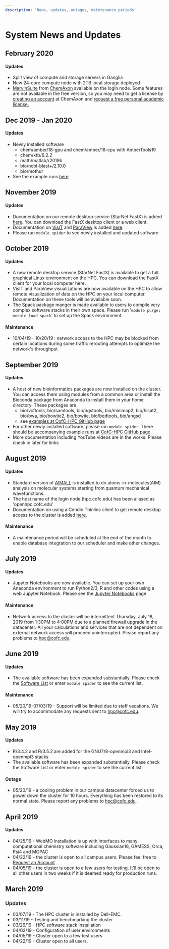 ```yaml
---
description: 'News, updates, outages, maintenance periods'
---
```


# System News and Updates

## February 2020

#### Updates 

* Split view of compute and storage servers in Ganglia 
* New 24-core compute node with 2TB local storage deployed
* [MarvinSuite](https://chemaxon.com/products/marvin) from [ChemAxon](https://chemaxon.com) available on the login node. Some features are not available in the free version, so you may need to get a license by [creating an account](https://accounts.chemaxon.com/register) at ChemAxon and [request a free personal academic license.](https://www.chemaxon.com/my-chemaxon/my-academic-license/)

## Dec 2019 - Jan 2020

#### Updates 

* Newly installed software 
  * chem/amber/18-gpu and chem/amber/18-cpu with AmberTools19
  * chem/xtb/6.2.2 
  * math/matlab/r2019b 
  * bio/ncbi-blast+/2.10.0
  * bio/mothur 
* See the example runs [here](https://github.com/hpc-cofc/example-runs)

## November 2019

#### Updates 

* Documentation on our remote desktop service \(StarNet FastX\) is added [here](using-the-hpc/access-hpc/gui-remote-desktop.md). You can download the FastX desktop client or a web client. 
* Documentation on [VisIT](https://visit.llnl.gov) and [ParaView](https://www.paraview.org/) is added [here](using-the-hpc/visualize-data.md). 
* Please run `module spider` to see newly installed and updated software

## October 2019

#### Updates 

* A new remote desktop service \(StarNet FastX\) is available to get a full graphical Linux environment on the HPC. You can download the FastX client for your local computer here. 
* VisIT and ParaView visualizations are now available on the HPC to allow remote visualization of data on the HPC on your local computer. Documentation on these tools will be available soon.
* The Spack package manger is made available to users to compile very complex software stacks in their own space. Please run '`module purge; module load spack`' to set up the Spack environment.

#### Maintenance 

* 10/04/19 - 10/20/19 : network access to the HPC may be blocked from certain locations during some traffic rerouting attempts to optimize the network's throughput

## September 2019

#### Updates 

* A host of new bioinformatics packages are now installed on the cluster. You can access them using modules from a common area or install the Bioconda package from Anaconda to install them in your home directory. These packages are 
  * bio/vcftools, bio/samtools, bio/ngstools, bio/minimap2, bio/hisat2, bio/bwa, bio/bowtie2, bio/bowtie, bio/bedtools, bio/angsd 
  * see [examples at CofC-HPC GitHub page](https://github.com/hpc-cofc/example-runs/tree/master/10_bio)
* For other newly installed software, please run `module spider`. There should be accompanying example runs at [CofC-HPC GitHub page](https://github.com/hpc-cofc/example-runs/tree/master/10_bio)
* More documentation including YouTube videos are in the works. Please check in later for links

## August 2019

#### Updates 

* Standard version of [AIMALL](http://aim.tkgristmill.com/) is installed to do atoms-in-molecules\(AIM\) analysis on molecular systems starting from quantum mechanical wavefunctions.
* The host name of the login node \(hpc.cofc.edu\) has been aliased as 'openhpc.cofc.edu'
* Documentation on using a Cendio Thinlinc client to get remote desktop access to the cluster is added [here](https://hpc-cofc.gitbook.io/docs/using-the-hpc/quickstart#graphical-user-interface-gui).

#### Maintenance

* A maintenance period will be scheduled at the end of the month to enable database integration to our scheduler and make other changes. 

## July 2019

#### Updates

* Jupyter Notebooks are now available. You can set up your own Anaconda environment to run Python2/3, R and other codes using a web Jupyter Notebook. Please see the [Jupyter Notebooks](using-the-hpc/scheduling-jobs/jupyter-notebooks.md) page 

#### Maintenance

* Network access to the cluster will be intermittent Thursday, July 18, 2019 from 1:30PM to 4:00PM due to a planned firewall upgrade in the datacenter. All your calculations and services that are not dependent on external network access will proceed uninterrupted. Please report any problems to [hpc@cofc.edu](mailto:hpc@cofc.edu).

## June 2019

#### Updates

* The available software has been expanded substantially. Please check the [Software List](using-the-hpc/modules/software.md) or enter `module spider` to see the current list. 

#### Maintenance

* 05/20/19-07/03/19 - Support will be limited due to staff vacations. We will try to accommodate any requests sent to [hpc@cofc.edu](mailto:hpc@cofc.edu).

## May 2019

#### Updates

* R/3.4.2 and R/3.5.2 are added for the GNU7/8-openmpi3 and Intel-openmpi3 stacks
* The available software has been expanded substantially. Please check the Software List or enter `module spider` to see the current list.

#### Outage

* 05/20/19 - a cooling problem in our campus datacenter forced us to power down the cluster for 10 hours. Everything has been restored to its normal state. Please report any problems to [hpc@cofc.edu](mailto:hpc@cofc.edu).

## April 2019

#### Updates

* 04/25/19 - WebMO installation is up with interfaces to many computational chemistry software including Gaussian16, GAMESS, Orca, Psi4 and MOPAC
* 04/22/19 - the cluster is open to all campus users. Please feel free to [Request an Account](using-the-hpc/request-access.md)
* 04/05/19 - the cluster is open to a few users for testing. It'll be open to all other users in two weeks if it is deemed ready for production runs. 

## March 2019

### Updates

* 03/07/19 - The HPC cluster is installed by Dell-EMC.
* 03/11/19 - Testing and benchmarking the cluster
* 03/26/19 - HPC software stack installation
* 04/02/19 - Configuration of user environments
* 04/05/19 - Cluster open to a few test users 
* 04/22/19 - Cluster open to all users.





